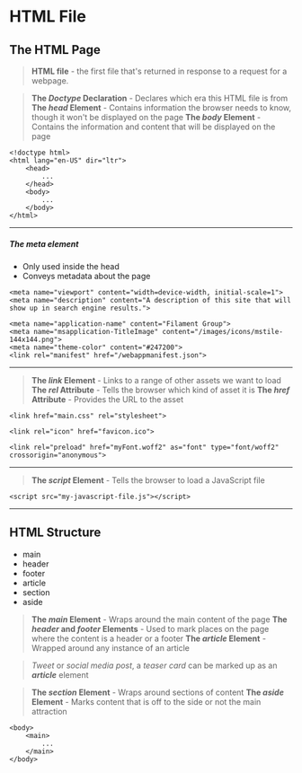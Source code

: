 # HTML File

## The HTML Page

> **HTML file** - the first file that's returned in response to a request for a webpage.

> **The *Doctype* Declaration** - Declares which era this HTML file is from
> **The *head* Element** - Contains information the browser needs to know, though it won't be displayed on the page
> **The *body* Element** - Contains the information and content that will be displayed on the page


```
<!doctype html>
<html lang="en-US" dir="ltr">
    <head>
        ...
    </head>
    <body>
        ...
    </body>
</html>
```

---

##### The *meta* element

- Only used inside the head
- Conveys metadata about the page

```
<meta name="viewport" content="width=device-width, initial-scale=1">
<meta name="description" content="A description of this site that will show up in search engine results.">
```

```
<meta name="application-name" content="Filament Group">
<meta name="msapplication-TitleImage" content="/images/icons/mstile-144x144.png">
<meta name="theme-color" content="#247200">
<link rel="manifest" href="/webappmanifest.json">
```

---

> **The *link* Element** - Links to a range of other assets we want to load
> **The *rel* Attribute** - Tells the browser which kind of asset it is
> **The *href* Attribute** - Provides the URL to the asset

`<link href="main.css" rel="stylesheet">`

`<link rel="icon" href="favicon.ico">`

`<link rel="preload" href="myFont.woff2" as="font" type="font/woff2" crossorigin="anonymous">`

---

> **The *script* Element** - Tells the browser to load a JavaScript file

`<script src="my-javascript-file.js"></script>`

---

## HTML Structure

- main
- header
- footer
- article
- section
- aside

> **The *main* Element** - Wraps around the main content of the page
> **The *header* and *footer* Elements** - Used to mark places on the page where the content is a header or a footer
> **The *article* Element** - Wrapped around any instance of an article

>*Tweet* or *social media post*, a *teaser card* can be marked up as an ***article*** element

> **The *section* Element** - Wraps around sections of content
> **The *aside* Element** - Marks content that is off to the side or not the main attraction

```
<body>
    <main>
        ...
    </main>
</body>
```